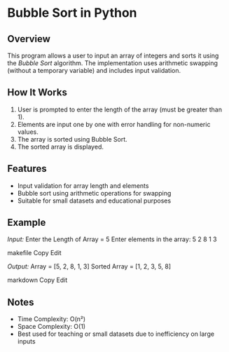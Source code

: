 
# Bubble Sort in Python

## Overview

This program allows a user to input an array of integers and sorts it using the *Bubble Sort* algorithm. The implementation uses arithmetic swapping (without a temporary variable) and includes input validation.

## How It Works

1. User is prompted to enter the length of the array (must be greater than 1).
2. Elements are input one by one with error handling for non-numeric values.
3. The array is sorted using Bubble Sort.
4. The sorted array is displayed.

## Features

- Input validation for array length and elements
- Bubble sort using arithmetic operations for swapping
- Suitable for small datasets and educational purposes

## Example

*Input:*
Enter the Length of Array = 5
Enter elements in the array:
5 2 8 1 3

makefile
Copy
Edit

*Output:*
Array = [5, 2, 8, 1, 3]
Sorted Array = [1, 2, 3, 5, 8]

markdown
Copy
Edit

## Notes

- Time Complexity: O(n²)
- Space Complexity: O(1)
- Best used for teaching or small datasets due to inefficiency on large inputs